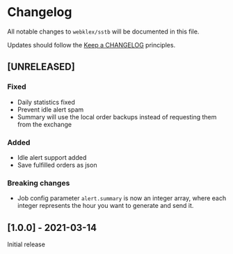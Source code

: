 # Changelog

All notable changes to `webklex/sstb` will be documented in this file.

Updates should follow the [Keep a CHANGELOG](http://keepachangelog.com/) principles.

## [UNRELEASED]
### Fixed
- Daily statistics fixed
- Prevent idle alert spam
- Summary will use the local order backups instead of requesting them from the exchange 

### Added
- Idle alert support added
- Save fulfilled orders as json

### Breaking changes
- Job config parameter `alert.summary` is now an integer array, where each integer represents the 
hour you want to generate and send it.

## [1.0.0] - 2021-03-14
Initial release
